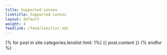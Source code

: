 ```yaml
---
title: Supported Lenses
linktitle: Supported Lenses
layout: default
weight: 4
feedlink: /feed/lenslist.xml
---
```


{% for post in site.categories.lenslist limit: 1%}
{{ post.content }}
{% endfor %}
